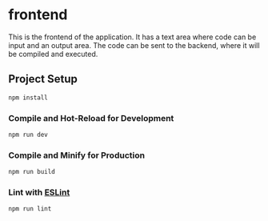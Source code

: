 # frontend

This is the frontend of the application. It has a text area where code can be input and an output area.
The code can be sent to the backend, where it will be compiled and executed.

## Project Setup

```sh
npm install
```

### Compile and Hot-Reload for Development

```sh
npm run dev
```

### Compile and Minify for Production

```sh
npm run build
```

### Lint with [ESLint](https://eslint.org/)

```sh
npm run lint
```
